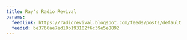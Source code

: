 ```yaml
---
title: Ray's Radio Revival
params:
  feedlink: https://radiorevival.blogspot.com/feeds/posts/default
  feedid: be3766ae7ed10b193102f6c39e5e8892
---
```

